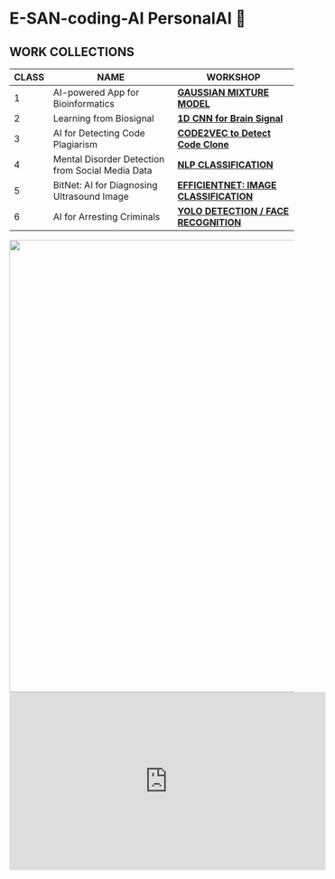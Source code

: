# E-SAN-coding-AI  PersonalAI 🤖

## WORK COLLECTIONS

| CLASS | NAME                                          | WORKSHOP                                    |
|-------|-----------------------------------------------|---------------------------------------------|
| 1     | AI-powered App for Bioinformatics             | **[GAUSSIAN MIXTURE MODEL](https://github.com/chinna5656/E-SAN-coding-AI/blob/main/GMM.ipynb)**                      |
| 2     | Learning from Biosignal                       | **[1D CNN for Brain Signal](https://github.com/chinna5656/E-SAN-coding-AI/blob/main/model.py)**                     |
| 3     | AI for Detecting Code Plagiarism              | **[CODE2VEC to Detect Code Clone](PMU_B_CodingAI_CodeCloneDetection_Workshop.ipynb)**               |
| 4     | Mental Disorder Detection from Social Media Data | **[NLP CLASSIFICATION](https://github.com/chinna5656/E-SAN-coding-AI/blob/main/E_san_coding_NLP%20classification.ipynb)**                        |
| 5     | BitNet: AI for Diagnosing Ultrasound Image    | **[EFFICIENTNET: IMAGE CLASSIFICATION](PMUB_Personal_AI_Image_classification_EfficientNetB5.ipynb)**          |
| 6     | AI for Arresting Criminals                    | **[YOLO DETECTION / FACE RECOGNITION](https://github.com/chinna5656/E-SAN-coding-AI/blob/main/Yolo%20Detection.ipynb)**           |
<a href="https://youtube.com/shorts/Z7Sfl7z_BWI?feature=share">
  <img src="https://img.youtube.com/shorts/vi/Z7Sfl7z_BWI?feature=share/0.jpg" width="800" />
</a>
<iframe width="560" height="315" src="https://www.youtube.com/embed/Z7Sfl7z_BWI" title="YouTube Shorts" frameborder="0" allow="accelerometer; autoplay; clipboard-write; encrypted-media; gyroscope; picture-in-picture; web-share" allowfullscreen></iframe>

